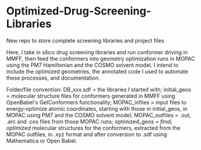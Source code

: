 # Optimized-Drug-Screening-Libraries
New repo to store complete screening libraries and project files

Here, I take in silico drug screening libraries and run conformer driving in MMFF, then feed the conformers into geometry optimization runs in MOPAC using the PM7 Hamiltonian and the COSMO solvent model. I intend to include the optimized geometries, the annotated code I used to automate these processes, and documentation.

Folder/file convention:
DB_xxx.sdf = the libraries I started with;
initial_geos = molecular structure files for conformers generated in MMFF using OpenBabel's GetConformers functionality;
MOPAC_infiles = input files to energy-optimize atomic coordinates, starting with those in initial_geos, in MOPAC using PM7 and the COSMO solvent model;
MOPAC_outfiles = .out, .arc and .cos files from those MOPAC runs;
optimized_geos = *final, optimized* molecular structures for the conformers, extracted from the MOPAC outfiles, in .xyz format and after conversion to .sdf using Mathematica or Open Babel.
